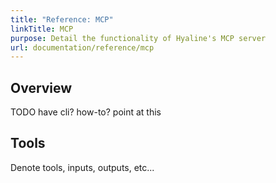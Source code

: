 ```yaml
---
title: "Reference: MCP"
linkTitle: MCP
purpose: Detail the functionality of Hyaline's MCP server
url: documentation/reference/mcp
---
```

## Overview
TODO have cli? how-to? point at this

## Tools
Denote tools, inputs, outputs, etc...